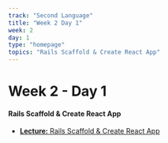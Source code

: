 ```yaml
---
track: "Second Language"
title: "Week 2 Day 1"
week: 2
day: 1
type: "homepage"
topics: "Rails Scaffold & Create React App"
---
```



# Week 2 - Day 1

#### Rails Scaffold & Create React App

- [**Lecture:** Rails Scaffold & Create React App](/second-language/week-2/day-1/lecture-materials/rails-scaffold-api-cra)



<!-- 

<hr>

#### Lesson Recordings

- [**Rails Scaffold - Create React App**]()

-->
